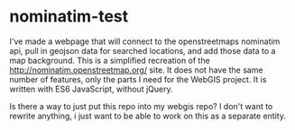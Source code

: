 # nominatim-test
I've made a webpage that will connect to the openstreetmaps nominatim api, pull in geojson data for searched locations, and add those data to a map background. This is a simplified recreation of the http://nominatim.openstreetmap.org/ site. It does not have the same number of features, only the parts I need for the WebGIS project. It is written with ES6 JavaScript, without jQuery.

Is there a way to just put this repo into my webgis repo? I don't want to rewrite anything, i just want to be able to work on this as a separate entity.
